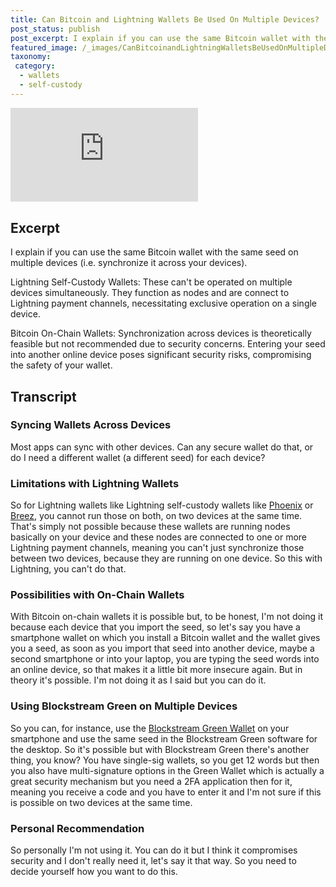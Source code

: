 ```yaml
---
title: Can Bitcoin and Lightning Wallets Be Used On Multiple Devices?
post_status: publish
post_excerpt: I explain if you can use the same Bitcoin wallet with the same seed on multiple devices.
featured_image: /_images/CanBitcoinandLightningWalletsBeUsedOnMultipleDevices.jpg
taxonomy:
 category:
  - wallets
  - self-custody
---
```


<iframe src="https://player.vimeo.com/video/1019656067?badge=0&amp;autopause=0&amp;player_id=0&amp;app_id=58479" frameborder="0" allow="autoplay; fullscreen; picture-in-picture; clipboard-write; encrypted-media" title="Can Bitcoin and Lightning Wallets Be Used On Multiple Devices？"></iframe>

<div style="margin-bottom:30px;"></div>

## Excerpt

I explain if you can use the same Bitcoin wallet with the same seed on multiple devices (i.e. synchronize it across your devices).

Lightning Self-Custody Wallets: These can't be operated on multiple devices simultaneously. They function as nodes and are connect to Lightning payment channels, necessitating exclusive operation on a single device.

Bitcoin On-Chain Wallets: Synchronization across devices is theoretically feasible but not recommended due to security concerns. Entering your seed into another online device poses significant security risks, compromising the safety of your wallet.

## Transcript

### Syncing Wallets Across Devices

Most apps can sync with other devices. Can any secure wallet do that, or do I need a different wallet (a different seed) for each device?

### Limitations with Lightning Wallets

So for Lightning wallets like Lightning self-custody wallets like [Phoenix](https://phoenix.acinq.co) or [Breez](https://breez.technology), you cannot run those on both, on two devices at the same time. That's simply not possible because these wallets are running nodes basically on your device and these nodes are connected to one or more Lightning payment channels, meaning you can't just synchronize those between two devices, because they are running on one device. So this with Lightning, you can't do that.

### Possibilities with On-Chain Wallets

With Bitcoin on-chain wallets it is possible but, to be honest, I'm not doing it because each device that you import the seed, so let's say you have a smartphone wallet on which you install a Bitcoin wallet and the wallet gives you a seed, as soon as you import that seed into another device, maybe a second smartphone or into your laptop, you are typing the seed words into an online device, so that makes it a little bit more insecure again. But in theory it's possible. I'm not doing it as I said but you can do it.

### Using Blockstream Green on Multiple Devices

So you can, for instance, use the [Blockstream Green Wallet](https://blockstream.com/app/) on your smartphone and use the same seed in the Blockstream Green software for the desktop. So it's possible but with Blockstream Green there's another thing, you know? You have single-sig wallets, so you get 12 words but then you also have multi-signature options in the Green Wallet which is actually a great security mechanism but you need a 2FA application then for it, meaning you receive a code and you have to enter it and I'm not sure if this is possible on two devices at the same time.

### Personal Recommendation

So personally I'm not using it. You can do it but I think it compromises security and I don't really need it, let's say it that way. So you need to decide yourself how you want to do this.
